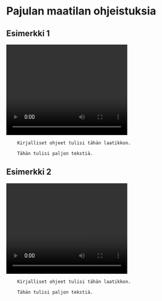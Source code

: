 # Pajulan maatilan ohjeistuksia
## Esimerkki 1
<video width="320" height="240" controls>
  <source src="video.mov" type="video/mp4">
</video>

        Kirjalliset ohjeet tulisi tähän laatikkon.

        Tähän tulisi paljon tekstiä.

## Esimerkki 2
<video width="320" height="240" controls>
  <source src="video.mov" type="video/mp4">
</video>

        Kirjalliset ohjeet tulisi tähän laatikkon.

        Tähän tulisi paljon tekstiä.